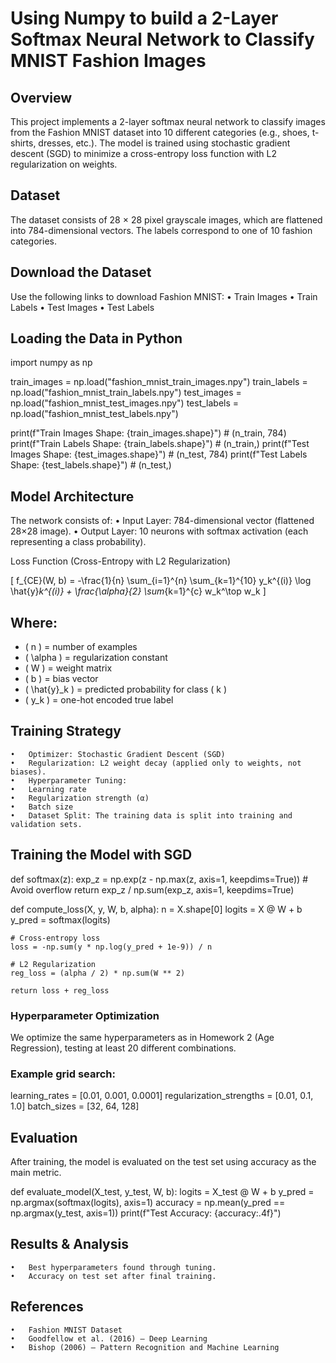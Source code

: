 # Using Numpy to build a 2-Layer Softmax Neural Network to Classify MNIST Fashion Images
## Overview

This project implements a 2-layer softmax neural network to classify images from the Fashion MNIST dataset into 10 different categories (e.g., shoes, t-shirts, dresses, etc.).
The model is trained using stochastic gradient descent (SGD) to minimize a cross-entropy loss function with L2 regularization on weights.

## Dataset

The dataset consists of 28 × 28 pixel grayscale images, which are flattened into 784-dimensional vectors.
The labels correspond to one of 10 fashion categories.

## Download the Dataset

Use the following links to download Fashion MNIST:
	•	Train Images
	•	Train Labels
	•	Test Images
	•	Test Labels

## Loading the Data in Python

import numpy as np

train_images = np.load("fashion_mnist_train_images.npy")
train_labels = np.load("fashion_mnist_train_labels.npy")
test_images = np.load("fashion_mnist_test_images.npy")
test_labels = np.load("fashion_mnist_test_labels.npy")

print(f"Train Images Shape: {train_images.shape}")  # (n_train, 784)
print(f"Train Labels Shape: {train_labels.shape}")  # (n_train,)
print(f"Test Images Shape: {test_images.shape}")    # (n_test, 784)
print(f"Test Labels Shape: {test_labels.shape}")    # (n_test,)

## Model Architecture

The network consists of:
	•	Input Layer: 784-dimensional vector (flattened 28×28 image).
	•	Output Layer: 10 neurons with softmax activation (each representing a class probability).

Loss Function (Cross-Entropy with L2 Regularization)

\[
f_{CE}(W, b) = -\frac{1}{n} \sum_{i=1}^{n} \sum_{k=1}^{10} y_k^{(i)} \log \hat{y}_k^{(i)} + \frac{\alpha}{2} \sum_{k=1}^{c} w_k^\top w_k
\]

## Where:  
- \( n \) = number of examples  
- \( \alpha \) = regularization constant  
- \( W \) = weight matrix  
- \( b \) = bias vector  
- \( \hat{y}_k \) = predicted probability for class \( k \)  
- \( y_k \) = one-hot encoded true label  

## Training Strategy
	•	Optimizer: Stochastic Gradient Descent (SGD)
	•	Regularization: L2 weight decay (applied only to weights, not biases).
	•	Hyperparameter Tuning:
	•	Learning rate
	•	Regularization strength (α)
	•	Batch size
	•	Dataset Split: The training data is split into training and validation sets.

## Training the Model with SGD

def softmax(z):
    exp_z = np.exp(z - np.max(z, axis=1, keepdims=True))  # Avoid overflow
    return exp_z / np.sum(exp_z, axis=1, keepdims=True)

def compute_loss(X, y, W, b, alpha):
    n = X.shape[0]
    logits = X @ W + b
    y_pred = softmax(logits)
    
    # Cross-entropy loss
    loss = -np.sum(y * np.log(y_pred + 1e-9)) / n
    
    # L2 Regularization
    reg_loss = (alpha / 2) * np.sum(W ** 2)
    
    return loss + reg_loss

### Hyperparameter Optimization

We optimize the same hyperparameters as in Homework 2 (Age Regression), testing at least 20 different combinations.

### Example grid search:

learning_rates = [0.01, 0.001, 0.0001]
regularization_strengths = [0.01, 0.1, 1.0]
batch_sizes = [32, 64, 128]

## Evaluation

After training, the model is evaluated on the test set using accuracy as the main metric.

def evaluate_model(X_test, y_test, W, b):
    logits = X_test @ W + b
    y_pred = np.argmax(softmax(logits), axis=1)
    accuracy = np.mean(y_pred == np.argmax(y_test, axis=1))
    print(f"Test Accuracy: {accuracy:.4f}")

## Results & Analysis
	•	Best hyperparameters found through tuning.
	•	Accuracy on test set after final training.

## References
	•	Fashion MNIST Dataset
	•	Goodfellow et al. (2016) – Deep Learning
	•	Bishop (2006) – Pattern Recognition and Machine Learning
